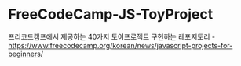 # FreeCodeCamp-JS-ToyProject
프리코드캠프에서 제공하는 40가지 토이프로젝트 구현하는 레포지토리 - https://www.freecodecamp.org/korean/news/javascript-projects-for-beginners/
